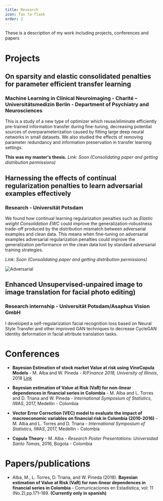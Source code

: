 ```yaml
---
title: Research
icon: fas fa-flask
order: 2
---
```


These is a description of my work including projects, conferences and papers


# Projects

## On sparsity and elastic consolidated penalties for parameter efficient transfer learning

### Machine Learning in Clinical Neuroimaging - Charité – Universitätsmedizin Berlin - Department of Psychiatry and Neurosciences

This is a study of a new type of optimizer which reuse/eliminate efficiently pre-trained information transfer during fine-tuning, decreasing potential sources of overparameterization caused by fitting large deep neural networks in small datasets. We also studied the effects of removing parameter redundancy and information preservation in transfer learning settings.

**This was my master's thesis.**
*Link: Soon (Consolidating paper and getting distribution permissions)*

<!-- ![Brain Slices](/assets/img/brain_data.png){:width=50% height=50%} -->
<!-- *Axial brain slice from UKBiobank dataset -->


## Harnessing the effects of continual regularization penalties to learn adversarial examples effectively

### Research - Universität Potsdam

We found how continual learning regularization penalties such as *Elastic weight Consolidation EWC* could improve the generalization-robustness trade-off produced by the distribution mismatch between adversarial examples and clean data. This means when fine-tuning on adversarial examples adversarial regularization penalties could improve the generalization performance on the clean data lost by standard adversarial training strategies.

*Link: Soon (Consolidating paper and getting distribution permissions)*

![Adversarial](/assets/img/adversarial_dists.svg)

## Enhanced Unsupervised-unpaired image to image translation for facial photo editing)

### Research internship - Universität Potsdam/Asaphus Vision GmbH

I developed a self-regularization facial recognition loss based on Neural Style Transfer and other improved GAN techniques to decrease CycleGAN identity deformation in facial attribute translation tasks.

# Conferences

 - **Bayesian Estimation of stock market Value at risk using VineCopula Models** - M. Alba and W. Pineda - *R/Finance 2018, University of Illinois*, 2018
 [Link](http://past.rinfinance.com/agenda/2018/WilmerPineda.pdf)

- **Bayesian estimation of Value at Risk (VaR) for non-linear dependences in financial series in Colombia** - M. Alba and L. Torres and D. Triana and W. Pineda -  *International Symposium of Statistics, IWAS*, 2017, Medellin - Colombia 


- **Vector Error Correction (VEC) model to evaluate the impact of macroeconomic variables  on financial risk in Colombia (2010-2016)** - M. Alba and L. Torres and D. Triana -
*International Symposium of Statistics, IWAS*, 2017, Medellin - Colombia 


- **Copula Theory** - M. Alba - *Research Poster Presentations: Universidad Santo Tomas*, 2016, Bogota - Colombia

# Papers/publications

- Alba, M., L. Torres, D. Triana, and W. Pineda (2018). **Bayesian estimation of Value at Risk (VaR) for non-linear dependences in financial series in Colombia** - Comunicaciones en Estadística, vol: 11 (No.2),pp.171–189.  **(Currently only in spanish)**